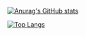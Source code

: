 [![Anurag's GitHub stats](https://github-readme-stats.vercel.app/api?username=Plerx2493&show_icons=true&theme=onedark&count_private=true)](https://github.com/anuraghazra/github-readme-stats)

[![Top Langs](https://github-readme-stats.vercel.app/api/top-langs/?username=Plerx2493&show_icons=true&theme=onedark&count_private=true)](https://github.com/anuraghazra/github-readme-stats)
